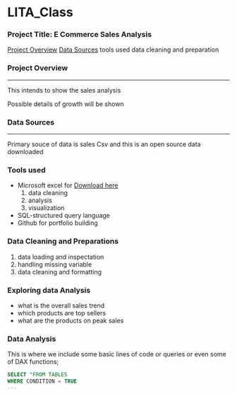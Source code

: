 # LITA_Class

### Project Title: E Commerce Sales Analysis

[Project Overview](#project-overview)
[Data Sources](#data-sources)
tools used
data cleaning and preparation

### Project Overview
---
This intends to show the sales analysis 

Possible details of growth will be shown

### Data Sources
---
Primary souce of data is sales Csv and this is an open source data downloaded

### Tools used
- Microsoft excel for [Download here](http://microsoft.com)
  1. data cleaning
  2. analysis
  3. visualization
- SQL-structured query language
- Github for portfolio building

### Data Cleaning and Preparations
1. data loading and inspectation
2. handling missing variable
3. data cleaning and formatting

### Exploring data Analysis
- what is the overall sales trend
- which products are top sellers
- what are the products on peak sales

### Data Analysis
This is where we include some basic lines of code or queries or even some of DAX functions;

```SQL
SELECT "FROM TABLES
WHERE CONDITION = TRUE
---
